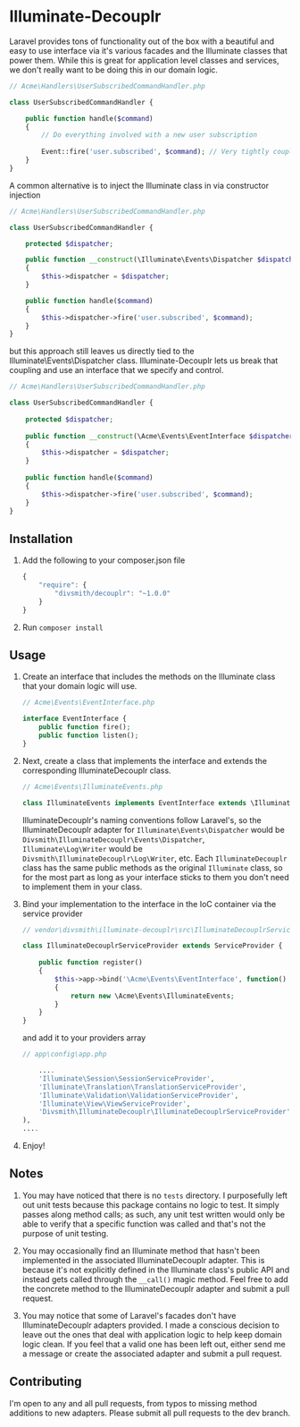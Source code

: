 Illuminate-Decouplr
===================
Laravel provides tons of functionality out of the box with a beautiful and easy to use interface via it's
various facades and the Illuminate classes that power them. While this is great for application level classes
and services, we don't really want to be doing this in our domain logic.

```php
// Acme\Handlers\UserSubscribedCommandHandler.php

class UserSubscribedCommandHandler {

    public function handle($command)
    {
        // Do everything involved with a new user subscription
        
        Event::fire('user.subscribed', $command); // Very tightly coupled!
    }
}
```

A common alternative is to inject the Illuminate class in via constructor injection

```php
// Acme\Handlers\UserSubscribedCommandHandler.php

class UserSubscribedCommandHandler {

    protected $dispatcher;

    public function __construct(\Illuminate\Events\Dispatcher $dispatcher) // Less tightly coupled
    {
        $this->dispatcher = $dispatcher;
    }

    public function handle($command)
    {
        $this->dispatcher->fire('user.subscribed', $command);
    }
}
```

but this approach still leaves us directly tied to the Illuminate\Events\Dispatcher class.
Illuminate-Decouplr lets us break that coupling and use an interface that we specify and control.

```php
// Acme\Handlers\UserSubscribedCommandHandler.php

class UserSubscribedCommandHandler {
    
    protected $dispatcher;
    
    public function __construct(\Acme\Events\EventInterface $dispatcher) // Completely decoupled
    {
        $this->dispatcher = $dispatcher;
    }
    
    public function handle($command)
    {
        $this->dispatcher->fire('user.subscribed', $command);
    }
}
```

Installation
------------
1. Add the following to your composer.json file
    ```js
    {
        "require": {
            "divsmith/decouplr": "~1.0.0"
        }
    }
    ```

2. Run ```composer install```

Usage
--------------
1.  Create an interface that includes the methods on the Illuminate class that your domain logic will use.

    ```php
    // Acme\Events\EventInterface.php
    
    interface EventInterface {
        public function fire();
        public function listen();
    }
    ```
    
2. Next, create a class that implements the interface and extends the corresponding IlluminateDecouplr class.

    ```php
    // Acme\Events\IlluminateEvents.php
    
    class IlluminateEvents implements EventInterface extends \IlluminateDecouplr\Events\Dispatcher {}
    ```
    
    IlluminateDecouplr's naming conventions follow Laravel's, so the IlluminateDecouplr adapter for ```Illuminate\Events\Dispatcher```
    would be ```Divsmith\IlluminateDecouplr\Events\Dispatcher```, ```Illuminate\Log\Writer``` would be ```Divsmith\IlluminateDecouplr\Log\Writer```, etc. 
    Each ```IlluminateDecouplr``` class has the same public methods as the original ```Illuminate``` class, so for the most part as long 
    as your interface sticks to them you don't need to implement them in your class.
    
3. Bind your implementation to the interface in the IoC container via the service provider

    ```php
    // vendor\divsmith\illuminate-decouplr\src\IlluminateDecouplrServiceProvider.php
    
    class IlluminateDecouplrServiceProvider extends ServiceProvider {
        
        public function register()
        {
            $this->app->bind('\Acme\Events\EventInterface', function() 
            {
                return new \Acme\Events\IlluminateEvents;
            }
        }
    }
    ```
    
    and add it to your providers array
    
    ```php
    // app\config\app.php
    
        ....
        'Illuminate\Session\SessionServiceProvider',
        'Illuminate\Translation\TranslationServiceProvider',
        'Illuminate\Validation\ValidationServiceProvider',
        'Illuminate\View\ViewServiceProvider',
        'Divsmith\IlluminateDecouplr\IlluminateDecouplrServiceProvider'
    ),
    ....
    ```
    
4. Enjoy!

Notes
-----
1. You may have noticed that there is no ```tests``` directory. I purposefully left out unit tests because this package
    contains no logic to test. It simply passes along method calls; as such, any unit test written would only be able
    to verify that a specific function was called and that's not the purpose of unit testing.
    
2. You may occasionally find an Illuminate method that hasn't been implemented in the associated IlluminateDecouplr
    adapter. This is because it's not explicitly defined in the Illuminate class's public API and instead gets called
    through the ```__call()``` magic method. Feel free to add the concrete method to the IlluminateDecouplr adapter
    and submit a pull request.
    
3. You may notice that some of Laravel's facades don't have IlluminateDecouplr adapters provided. I made a conscious
    decision to leave out the ones that deal with application logic to help keep domain logic clean. If you feel that
    a valid one has been left out, either send me a message or create the associated adapter and submit a pull request.
    
Contributing
------------
I'm open to any and all pull requests, from typos to missing method additions to new adapters. Please submit all pull
requests to the dev branch.
    
